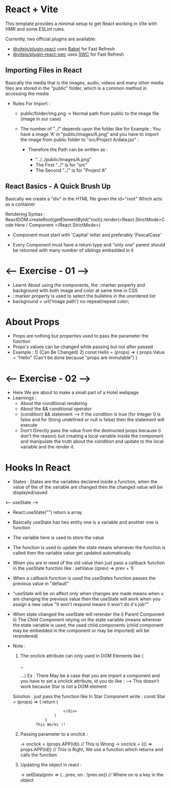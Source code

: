# React + Vite

This template provides a minimal setup to get React working in Vite with HMR and some ESLint rules.

Currently, two official plugins are available:

- [@vitejs/plugin-react](https://github.com/vitejs/vite-plugin-react/blob/main/packages/plugin-react/README.md) uses [Babel](https://babeljs.io/) for Fast Refresh
- [@vitejs/plugin-react-swc](https://github.com/vitejs/vite-plugin-react-swc) uses [SWC](https://swc.rs/) for Fast Refresh

## Importing Files in React

Basically the media that is the images, audio, videos and many other media files are stored in the "public" folder, which is a common method in accessing the media

- Rules For Import :

    * public/folder/img.png -> Normal path from public to the image file (image in our case)

    * The number of "../" depends upon the folder like for Example :
        You have a image 'A' in "public/images/A.png" and you have to import the image from public folder to "src/Project A/data.jsx" :

        - Therefore the Path can be written as :
            * "../../public/images/A.png"

            - The First "../" is for "src"
            - The Second "../" is for "Project A"   

## React Basics - A Quick Brush Up

Basically we create a "div" in the HTML file given the id="root" Which acts as a container

Rendering Syntax :
ReactDOM.createRoot(getElementById("root)).render(<React.StrictMode>Code Here / Component </React.StrictMode>)

- Component must start with 'Capital' letter and preferably 'PascalCase'

- Every Component must have a return type and "only one" parent should be returned with many number of siblings embedded in it

# <-- Exercise - 01 -->

- Learnt About using the components, the ::marker property and background with both image and color at same time in CSS
- ::marker property is used to select the bulletins in the unordered list
-  background = url('Image path') no-repeat/repeat color;

# About Props 

- Props are nothing but properties used to pass the parameter the function 
- Props's values can be changed while passing but not after passed 
- Example : 1) <Hello Value = "Hell Hello" /> (Can Be Changed)
            2) const Hello = (props) => {
                    props.Value = "Hello" (Can't be done because "props are immutable")
              }

# <-- Exercise - 02 -->

- Here We are about to make a small part of a Hotel webpage
- Learnings :
    - About the conditional rendering 
    - About the && conditional operator 
    - (condition) && statement --> if the condition is true (for Integer 0 is false and for String undefined or null is false) then the statement will execute
    - Don't Directly pass the value from the destructed props because (i don't the reason) but creating a local variable inside the component and manipulate the truth about the condition and update to the local variable and the render it.

# Hooks In React 

- States :
    States are the variables declared inside a function, when the value of the of the variable are changed then the changed value will be displayed/saved

<-- useState -->

- React.useState("") return a array
- Basically useState has two entity one is a variable and another one is function
- The variable here is used to store the value 
- The function is used to update the state means whenever the function is called then the variable value      get updated automatically

- When you are in need of the old value then just pass a callback function in the useState function like :
    setValue ((prev) => prev + 1)

- When a callback function is used the useStates function passes the previous value in "default"

- "useState will be on affect only when changes are made means when u are changing the previous value then the useState will work when you assign a new value "It won't respond means it won't do it's job""

- When state changed the useState will rerender the 
    i) Parent Component
    ii) The Child Component relying on the state variable (means wherever the state variable is used, the used child components (child component may be embedded in the component or may be imported) will be rerendered)

- Note : 

  1)  The onclick attribute can only used in DOM Elements like (<p>,<img>,<div>...)
    Ex : There May be a case that you are import a component and you have to set a onclick attribute, id you do like : <Star onclick={ADD} /> --> This doesn't work because Star is not a DOM element

    Solution : just pass the function like <Star handle={ADD} />
                In Star Component write :
                    const Star = (props) => {
                        return (
                            <div onclick={props.ADD}>

                            </div>
                        )
                    }
                This Works !!

    2) Passing parameter to a onclick :

        -> onclick = {props.APP(id)} // This is Wrong
        -> onclick = {() => props.APP(id)} // This is Right, We use a function which returns and calls the function 

    3) Updating the object in react :

        -> setData(prev => {...prev, on : !prev.on}) // Where on is a key in the object
